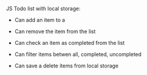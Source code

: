 JS Todo list with local storage:

* Can add an item to a 
* Can remove the item from the list 
* Can check an item as completed from the list

* Can filter items betwen all, completed, uncompleted

* Can save a delete items from local storage
